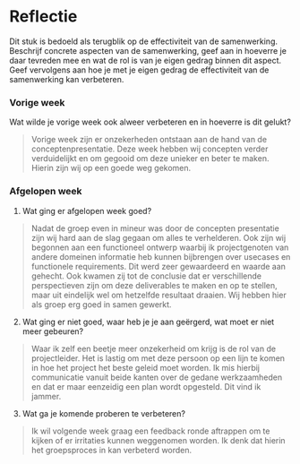 Reflectie
==========

Dit stuk is bedoeld als terugblik op de effectiviteit van de samenwerking.
Beschrijf concrete aspecten van de samenwerking, geef aan in hoeverre je daar tevreden mee en wat de rol is
 van je eigen gedrag binnen dit aspect. Geef vervolgens aan hoe je met je eigen gedrag de effectiviteit van 
 de samenwerking kan verbeteren.
 

### Vorige week
Wat wilde je vorige week ook alweer verbeteren en in hoeverre is dit gelukt? 
> Vorige week zijn er onzekerheden ontstaan aan de hand van de conceptenpresentatie. Deze week hebben wij concepten verder verduidelijkt en om gegooid om deze unieker en beter te maken. Hierin zijn wij op een goede weg gekomen.

### Afgelopen week

1. Wat ging er afgelopen week goed?
> Nadat de groep even in mineur was door de concepten presentatie zijn wij hard aan de slag gegaan om alles te verhelderen. Ook zijn wij begonnen aan een functioneel ontwerp waarbij ik projectgenoten van andere domeinen informatie heb kunnen bijbrengen over usecases en functionele requirements. Dit werd zeer gewaardeerd en waarde aan gehecht. Ook kwamen zij tot de conclusie dat er verschillende perspectieven zijn om deze deliverables te maken en op te stellen, maar uit eindelijk wel om hetzelfde resultaat draaien. Wij hebben hier als groep erg goed in samen gewerkt.

2. Wat ging er niet goed, waar heb je je aan geërgerd, wat moet er niet meer gebeuren?
> Waar ik zelf een beetje meer onzekerheid om krijg is de rol van de projectleider. Het is lastig om met deze persoon op een lijn te komen in hoe het project het beste geleid moet worden. Ik mis hierbij communicatie vanuit beide kanten over de gedane werkzaamheden en dat er maar eenzeidig een plan wordt opgesteld. Dit vind ik jammer.
 
3. Wat ga je komende proberen te verbeteren?
> Ik wil volgende week graag een feedback ronde aftrappen om te kijken of er irritaties kunnen weggenomen worden. Ik denk dat hierin het groepsproces in kan verbeterd worden.

